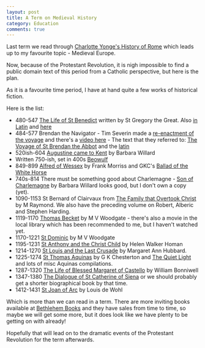 ```yaml
---
layout: post
title: A Term on Medieval History
category: Education
comments: true
---
```


Last term we read through [Charlotte Yonge's History of Rome](http://www.gutenberg.org/ebooks/16667) which leads up to my favourite topic - Medieval Europe.

Now, because of the Protestant Revolution, it is nigh impossible to find a public domain text of this period from a Catholic perspective, but here is the plan.

As it is a favourite time period, I have at hand quite a few works of historical fiction.

Here is the list:

* 480-547 [The Life of St Benedict](http://www.gutenberg.org/ebooks/16667) written by St Gregory the Great.  Also [in Latin](http://monumenta.ch/latein/verzeichnis4_noframes.php?tabelle=Gregorius_Magnus&xy=Gregorius%20Magnus,%20Dialogi,%202&level=4) and [here](https://la.wikisource.org/wiki/Gregorius_Magnus,_Dialogi_liber_II)
* 484-577 Brendan the Navigator - Tim Severin made a [re-enactment of the voyage](http://curragh.sakura.ne.jp/eng/brendanvoyage-eng.html) and there's a [video here](https://vimeo.com/40225298) - The text that they referred to: [The Voyage of St Brendan the Abbot](http://markjberry.blogs.com/StBrendan.pdf) and the [latin](http://www.hs-augsburg.de/~harsch/Chronologia/Lspost10/Brendanus/bre_navi.html)
* 520ish-604 [Augustine came to Kent](https://www.bethlehembooks.com/augustine-came-kent-e-731) by Barbara Willard
* Written 750-ish, set in 400s [Beowulf](https://www.gutenberg.org/files/16328/16328-h/16328-h.htm)
* 849-899 [Alfred of Wessex](https://www.bethlehembooks.com/alfred-wessex-e-567) by Frank Morriss and GKC's [Ballad of the White Horse](http://www.gutenberg.org/files/1719/1719-h/1719-h.htm)
* 740s-814 There must be something good about Charlemagne - [Son of Charlemagne](https://www.bethlehembooks.com/son-charlemagne-e-647) by Barbara Willard looks good, but I don't own a copy (yet).
* 1090-1153 St Bernard of Clairvaux from [The Family that Overtook Christ](https://www.goodreads.com/book/show/2579323-the-family-that-overtook-christ) by M Raymond.  We also have the preceding volume on Robert, Alberic and Stephen Harding.
* 1119-1170 [Thomas Becket](https://www.goodreads.com/book/show/23622652-thomas-becket) by M V Woodgate - there's also a movie in the local library which has been recommended to me, but I haven't watched yet.
* 1170-1221 [St Dominic](https://www.bookdepository.com/St-Dominic-MV-Woodgate/9788171090938) by M V Woodgate
* 1195-1231 [St Anthony and the Christ Child](http://www.ignatius.com/Products/SACC-P/saint-anthony-and-the-christ-child.aspx) by Helen Walker Homan
* 1214-1270 [St Louis and the Last Crusade](http://www.goodreadingguide.com/Saint-Louis-and-Last-Crusade-Hubbard-Margaret-Ann/9781586176471) by Margaret Ann Hubbard.
* 1225-1274 [St Thomas Aquinas](http://gutenberg.net.au/ebooks01/0100331.txt) by G K Chesterton and [The Quiet Light](https://www.goodreads.com/book/show/507856.The_Quiet_Light) and lots of misc Aquinas compilations.
* 1287-1320 [The Life of Blessed Margaret of Castello](https://www.goodreads.com/book/show/4469983-the-life-of-blessed-margaret-of-castello) by William Bonniwell
* 1347-1380 [The Dialogue of St Catherine of Siena](http://www.catholictreasury.info/books/dialogue/index.php) or we should probably get a shorter biographical book by that time.  
* 1412-1431 [St Joan of Arc](https://www.goodreads.com/book/show/223442.Saint_Joan) by Louis de Wohl

Which is more than we can read in a term.  There are more inviting books available at [Bethlehem Books](http://www.bethlehembooks.com) and they have sales from time to time, so maybe we will get some more, but it does look like we have plenty to be getting on with already!

Hopefully that will lead on to the dramatic events of the Protestant Revolution for the term afterwards.


